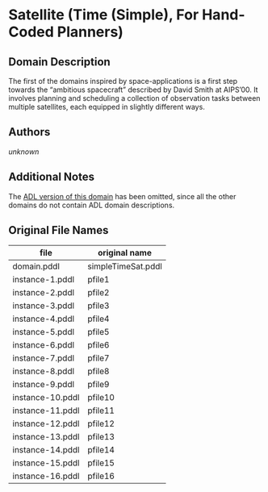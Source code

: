 # Satellite (Time (Simple), For Hand-Coded Planners)

## Domain Description

The first of the domains inspired by space-applications is a first step towards the “ambitious spacecraft” described by David Smith at AIPS’00.
It involves planning and scheduling a collection of observation tasks between multiple satellites, each equipped in slightly different ways.

## Authors

*unknown*

## Additional Notes

The [ADL version of this domain][1] has been omitted, since all the other domains do not contain ADL domain descriptions.

## Original File Names

| file             | original name      |
|------------------|--------------------|
| domain.pddl      | simpleTimeSat.pddl |
| instance-1.pddl  | pfile1             |
| instance-2.pddl  | pfile2             |
| instance-3.pddl  | pfile3             |
| instance-4.pddl  | pfile4             |
| instance-5.pddl  | pfile5             |
| instance-6.pddl  | pfile6             |
| instance-7.pddl  | pfile7             |
| instance-8.pddl  | pfile8             |
| instance-9.pddl  | pfile9             |
| instance-10.pddl | pfile10            |
| instance-11.pddl | pfile11            |
| instance-12.pddl | pfile12            |
| instance-13.pddl | pfile13            |
| instance-14.pddl | pfile14            |
| instance-15.pddl | pfile15            |
| instance-16.pddl | pfile16            |




[1]:additional-notes/domain-adl.pddl

